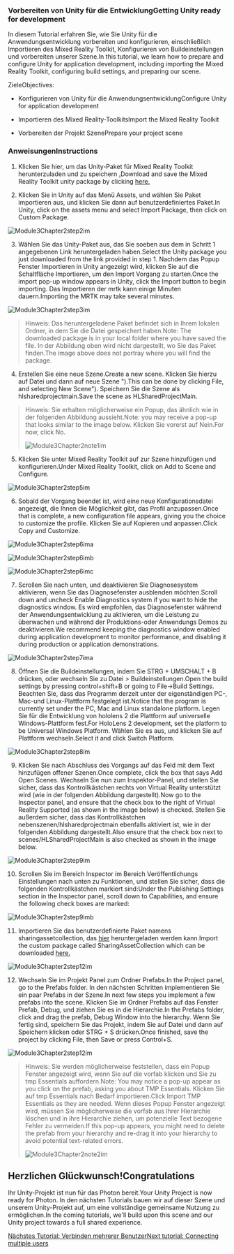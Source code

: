 ### <a name="getting-unity-ready-for-development"></a><span data-ttu-id="63d1f-101">Vorbereiten von Unity für die Entwicklung</span><span class="sxs-lookup"><span data-stu-id="63d1f-101">Getting Unity ready for development</span></span> 


<span data-ttu-id="63d1f-102">In diesem Tutorial erfahren Sie, wie Sie Unity für die Anwendungsentwicklung vorbereiten und konfigurieren, einschließlich Importieren des Mixed Reality Toolkit, Konfigurieren von Buildeinstellungen und vorbereiten unserer Szene.</span><span class="sxs-lookup"><span data-stu-id="63d1f-102">In this tutorial, we learn how to prepare and configure Unity for application development, including importing the Mixed Reality Toolkit, configuring build settings, and preparing our scene.</span></span>

<span data-ttu-id="63d1f-103">Ziele</span><span class="sxs-lookup"><span data-stu-id="63d1f-103">Objectives:</span></span>

- <span data-ttu-id="63d1f-104">Konfigurieren von Unity für die Anwendungsentwicklung</span><span class="sxs-lookup"><span data-stu-id="63d1f-104">Configure Unity for application development</span></span>

- <span data-ttu-id="63d1f-105">Importieren des Mixed Reality-Toolkits</span><span class="sxs-lookup"><span data-stu-id="63d1f-105">Import the Mixed Reality Toolkit</span></span>

- <span data-ttu-id="63d1f-106">Vorbereiten der Projekt Szene</span><span class="sxs-lookup"><span data-stu-id="63d1f-106">Prepare your project scene</span></span>

### <a name="instructions"></a><span data-ttu-id="63d1f-107">Anweisungen</span><span class="sxs-lookup"><span data-stu-id="63d1f-107">Instructions</span></span>

1. <span data-ttu-id="63d1f-108">Klicken Sie hier, um das Unity-Paket für Mixed Reality Toolkit herunterzuladen und zu speichern [.](https://github.com/microsoft/MixedRealityToolkit-Unity/releases/download/v2.0.0-RC2.1/Microsoft.MixedReality.Toolkit.Unity.Foundation-v2.0.0-RC2.1.unitypackage)</span><span class="sxs-lookup"><span data-stu-id="63d1f-108">Download and save the Mixed Reality Toolkit unity package by clicking [here.](https://github.com/microsoft/MixedRealityToolkit-Unity/releases/download/v2.0.0-RC2.1/Microsoft.MixedReality.Toolkit.Unity.Foundation-v2.0.0-RC2.1.unitypackage)</span></span>

2. <span data-ttu-id="63d1f-109">Klicken Sie in Unity auf das Menü Assets, und wählen Sie Paket importieren aus, und klicken Sie dann auf benutzerdefiniertes Paket.</span><span class="sxs-lookup"><span data-stu-id="63d1f-109">In Unity, click on the assets menu and select Import Package, then click on Custom Package.</span></span>

![Module3Chapter2step2im](images/module3chapter2step2im.PNG)

3. <span data-ttu-id="63d1f-111">Wählen Sie das Unity-Paket aus, das Sie soeben aus dem in Schritt 1 angegebenen Link heruntergeladen haben.</span><span class="sxs-lookup"><span data-stu-id="63d1f-111">Select the Unity package you just downloaded from the link provided in step 1.</span></span> <span data-ttu-id="63d1f-112">Nachdem das Popup Fenster Importieren in Unity angezeigt wird, klicken Sie auf die Schaltfläche Importieren, um den Import Vorgang zu starten.</span><span class="sxs-lookup"><span data-stu-id="63d1f-112">Once the import pop-up window appears in Unity, click the Import button to begin importing.</span></span> <span data-ttu-id="63d1f-113">Das Importieren der mrtk kann einige Minuten dauern.</span><span class="sxs-lookup"><span data-stu-id="63d1f-113">Importing the MRTK may take several minutes.</span></span>

![Module3Chapter2step3im](images/module3chapter2step3im.PNG)

> <span data-ttu-id="63d1f-115">Hinweis: Das heruntergeladene Paket befindet sich in Ihrem lokalen Ordner, in dem Sie die Datei gespeichert haben.</span><span class="sxs-lookup"><span data-stu-id="63d1f-115">Note: The downloaded package is in your local folder where you have saved the file.</span></span> <span data-ttu-id="63d1f-116">In der Abbildung oben wird nicht dargestellt, wo Sie das Paket finden.</span><span class="sxs-lookup"><span data-stu-id="63d1f-116">The image above does not portray where you will find the package.</span></span>

4. <span data-ttu-id="63d1f-117">Erstellen Sie eine neue Szene.</span><span class="sxs-lookup"><span data-stu-id="63d1f-117">Create a new scene.</span></span> <span data-ttu-id="63d1f-118">Klicken Sie hierzu auf Datei und dann auf neue Szene ").</span><span class="sxs-lookup"><span data-stu-id="63d1f-118">This can be done by clicking File, and selecting New Scene").</span></span> <span data-ttu-id="63d1f-119">Speichern Sie die Szene als hlsharedprojectmain.</span><span class="sxs-lookup"><span data-stu-id="63d1f-119">Save the scene as HLSharedProjectMain.</span></span>

> <span data-ttu-id="63d1f-120">Hinweis: Sie erhalten möglicherweise ein Popup, das ähnlich wie in der folgenden Abbildung aussieht.</span><span class="sxs-lookup"><span data-stu-id="63d1f-120">Note: you may receive a pop-up that looks similar to the image below.</span></span> <span data-ttu-id="63d1f-121">Klicken Sie vorerst auf Nein.</span><span class="sxs-lookup"><span data-stu-id="63d1f-121">For now, click No.</span></span>
>
> ![Module3Chapter2note1im](images/module3chapter2note1im.PNG)

5. <span data-ttu-id="63d1f-123">Klicken Sie unter Mixed Reality Toolkit auf zur Szene hinzufügen und konfigurieren.</span><span class="sxs-lookup"><span data-stu-id="63d1f-123">Under Mixed Reality Toolkit, click on Add to Scene and Configure.</span></span>

![Module3Chapter2step5im](images/module3chapter2step5im.PNG)

6. <span data-ttu-id="63d1f-125">Sobald der Vorgang beendet ist, wird eine neue Konfigurationsdatei angezeigt, die Ihnen die Möglichkeit gibt, das Profil anzupassen.</span><span class="sxs-lookup"><span data-stu-id="63d1f-125">Once that is complete, a new configuration file appears, giving you the choice to customize the profile.</span></span> <span data-ttu-id="63d1f-126">Klicken Sie auf Kopieren und anpassen.</span><span class="sxs-lookup"><span data-stu-id="63d1f-126">Click Copy and Customize.</span></span>

![Module3Chapter2step6ima](images/module3chapter2step6ima.PNG)

![Module3Chapter2step6imb](images/module3chapter2step6imb.PNG)

![Module3Chapter2step6imc](images/module3chapter2step6imc.PNG)

7. <span data-ttu-id="63d1f-130">Scrollen Sie nach unten, und deaktivieren Sie Diagnosesystem aktivieren, wenn Sie das Diagnosefenster ausblenden möchten.</span><span class="sxs-lookup"><span data-stu-id="63d1f-130">Scroll down and uncheck Enable Diagnostics system if you want to hide the diagnostics window.</span></span> <span data-ttu-id="63d1f-131">Es wird empfohlen, das Diagnosefenster während der Anwendungsentwicklung zu aktivieren, um die Leistung zu überwachen und während der Produktions-oder Anwendungs Demos zu deaktivieren.</span><span class="sxs-lookup"><span data-stu-id="63d1f-131">We recommend keeping the diagnostics window enabled during application development to monitor performance, and disabling it during production or application demonstrations.</span></span> 

![Module3Chapter2step7ima](images/module3chapter2step7ima.PNG)

8. <span data-ttu-id="63d1f-133">Öffnen Sie die Buildeinstellungen, indem Sie STRG + UMSCHALT + B drücken, oder wechseln Sie zu Datei > Buildeinstellungen.</span><span class="sxs-lookup"><span data-stu-id="63d1f-133">Open the build settings by pressing control+shift+B or going to File->Build Settings.</span></span> <span data-ttu-id="63d1f-134">Beachten Sie, dass das Programm derzeit unter der eigenständigen PC-, Mac-und Linux-Plattform festgelegt ist.</span><span class="sxs-lookup"><span data-stu-id="63d1f-134">Notice that the program is currently set under the PC, Mac and Linux standalone platform.</span></span> <span data-ttu-id="63d1f-135">Legen Sie für die Entwicklung von hololens 2 die Plattform auf universelle Windows-Plattform fest.</span><span class="sxs-lookup"><span data-stu-id="63d1f-135">For HoloLens 2 development, set the platform to be Universal Windows Platform.</span></span> <span data-ttu-id="63d1f-136">Wählen Sie es aus, und klicken Sie auf Plattform wechseln.</span><span class="sxs-lookup"><span data-stu-id="63d1f-136">Select it and click Switch Platform.</span></span>

![Module3Chapter2step8im](images/module3chapter2step8im.PNG)

9. <span data-ttu-id="63d1f-138">Klicken Sie nach Abschluss des Vorgangs auf das Feld mit dem Text hinzufügen offener Szenen.</span><span class="sxs-lookup"><span data-stu-id="63d1f-138">Once complete, click the box that says Add Open Scenes.</span></span> <span data-ttu-id="63d1f-139">Wechseln Sie nun zum Inspektor-Panel, und stellen Sie sicher, dass das Kontrollkästchen rechts von Virtual Reality unterstützt wird (wie in der folgenden Abbildung dargestellt).</span><span class="sxs-lookup"><span data-stu-id="63d1f-139">Now go to the Inspector panel, and ensure that the check box to the right of Virtual Reality Supported (as shown in the image below) is checked.</span></span> <span data-ttu-id="63d1f-140">Stellen Sie außerdem sicher, dass das Kontrollkästchen nebenszenen/hlsharedprojectmain ebenfalls aktiviert ist, wie in der folgenden Abbildung dargestellt.</span><span class="sxs-lookup"><span data-stu-id="63d1f-140">Also ensure that the check box next to scenes/HLSharedProjectMain is also checked as shown in the image below.</span></span>

![Module3Chapter2step9im](images/module3chapter2step9im.PNG)

10. <span data-ttu-id="63d1f-142">Scrollen Sie im Bereich Inspector im Bereich Veröffentlichungs Einstellungen nach unten zu Funktionen, und stellen Sie sicher, dass die folgenden Kontrollkästchen markiert sind:</span><span class="sxs-lookup"><span data-stu-id="63d1f-142">Under the Publishing Settings section in the Inspector panel, scroll down to Capabilities, and ensure the following check boxes are marked:</span></span>

![Module3Chapter2step9imb](images/module3chapter2step9imb.PNG)

11. <span data-ttu-id="63d1f-144">Importieren Sie das benutzerdefinierte Paket namens sharingassetcollection, das [hier](https://github.com/microsoft/MixedRealityLearning/releases/tag/development) heruntergeladen werden kann.</span><span class="sxs-lookup"><span data-stu-id="63d1f-144">Import the custom package called SharingAssetCollection which can be downloaded [here.](https://github.com/microsoft/MixedRealityLearning/releases/tag/development)</span></span>

![Module3Chapter2step12im](images/module3chapter2step11im.PNG)

12. <span data-ttu-id="63d1f-146">Wechseln Sie im Projekt Panel zum Ordner Prefabs.</span><span class="sxs-lookup"><span data-stu-id="63d1f-146">In the Project panel, go to the Prefabs folder.</span></span> <span data-ttu-id="63d1f-147">In den nächsten Schritten implementieren Sie ein paar Prefabs in der Szene.</span><span class="sxs-lookup"><span data-stu-id="63d1f-147">In next few steps you implement a few prefabs into the scene.</span></span> <span data-ttu-id="63d1f-148">Klicken Sie im Ordner Prefabs auf das Fenster Prefab, Debug, und ziehen Sie es in die Hierarchie.</span><span class="sxs-lookup"><span data-stu-id="63d1f-148">In the Prefabs folder, click and drag the prefab, Debug Window into the hierarchy.</span></span> <span data-ttu-id="63d1f-149">Wenn Sie fertig sind, speichern Sie das Projekt, indem Sie auf Datei und dann auf Speichern klicken oder STRG + S drücken.</span><span class="sxs-lookup"><span data-stu-id="63d1f-149">Once finished, save the project by clicking File, then Save or press Control+S.</span></span>

![Module3Chapter2step12im](images/module3chapter2step12im.PNG)

   > <span data-ttu-id="63d1f-151">Hinweis: Sie werden möglicherweise feststellen, dass ein Popup Fenster angezeigt wird, wenn Sie auf die vorfab klicken und Sie zu tmp Essentials auffordern.</span><span class="sxs-lookup"><span data-stu-id="63d1f-151">Note: You may notice a pop-up appear as you click on the prefab, asking you about TMP Essentials.</span></span> <span data-ttu-id="63d1f-152">Klicken Sie auf tmp Essentials nach Bedarf importieren.</span><span class="sxs-lookup"><span data-stu-id="63d1f-152">Click Import TMP Essentials as they are needed.</span></span> <span data-ttu-id="63d1f-153">Wenn dieses Popup Fenster angezeigt wird, müssen Sie möglicherweise die vorfab aus Ihrer Hierarchie löschen und in ihre Hierarchie ziehen, um potenzielle Text bezogene Fehler zu vermeiden.</span><span class="sxs-lookup"><span data-stu-id="63d1f-153">If this pop-up appears, you might need to delete the prefab from your hierarchy and re-drag it into your hierarchy to avoid potential text-related errors.</span></span>
   >
>![Module3Chapter2note2im](images/module3chapter2note2im.PNG)


## <a name="congratulations"></a><span data-ttu-id="63d1f-155">Herzlichen Glückwunsch!</span><span class="sxs-lookup"><span data-stu-id="63d1f-155">Congratulations</span></span>

<span data-ttu-id="63d1f-156">Ihr Unity-Projekt ist nun für das Photon bereit.</span><span class="sxs-lookup"><span data-stu-id="63d1f-156">Your Unity Project is now ready for Photon.</span></span> <span data-ttu-id="63d1f-157">In den nächsten Tutorials bauen wir auf dieser Szene und unserem Unity-Projekt auf, um eine vollständige gemeinsame Nutzung zu ermöglichen.</span><span class="sxs-lookup"><span data-stu-id="63d1f-157">In the coming tutorials, we'll build upon this scene and our Unity project towards a full shared experience.</span></span>

<span data-ttu-id="63d1f-158">[Nächstes Tutorial: Verbinden mehrerer Benutzer](mrlearning-sharing(photon)-ch3.md)</span><span class="sxs-lookup"><span data-stu-id="63d1f-158">[Next tutorial: Connecting multiple users](mrlearning-sharing(photon)-ch3.md)</span></span>

